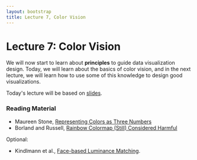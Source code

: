 ```yaml
---
layout: bootstrap
title: Lecture 7, Color Vision
---
```


# Lecture 7: Color Vision

We will now start to learn about **principles** to guide data
visualization design. Today, we will learn about the basics of color
vision, and in the next lecture, we will learn how to use some of this
knowledge to design good visualizations.

Today's lecture will be based on [slides](../slides/Color%20Fal16.pdf).

### Reading Material

* Maureen Stone,
  [Representing Colors as Three Numbers](http://www.stonesc.com/pubs/Stone%20CGA%2007-2005.pdf)
* Borland and Russell,
  [Rainbow Colormap (Still) Considered Harmful](http://data3.mprog.nl/course/15%20Readings/40%20Reading%204/Borland_Rainbow_Color_Map.pdf)

Optional:

* Kindlmann et al., [Face-based Luminance Matching](http://www.cs.utah.edu/~gk/papers/vis02/FaceLumin.pdf).
